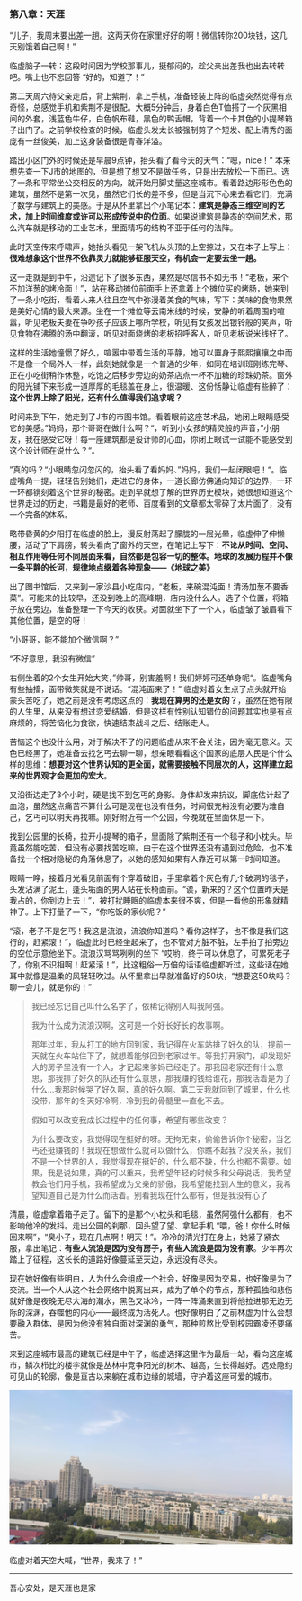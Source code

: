 ### 第八章：天涯

“儿子，我周末要出差一趟。这两天你在家里好好的啊！微信转你200块钱，这几天别饿着自己啊！”

临虚脑子一转：这段时间因为学校那事儿，挺郁闷的，趁父亲出差我也出去转转吧。嘴上也不忘回答 “好的，知道了！” 

第二天周六待父亲走后，背上紫荆，拿上手机，准备轻装上阵的临虚突然觉得有点奇怪，总感觉手机和紫荆不是很配。大概5分钟后，身着白色T恤搭了一个灰黑相间的外套，浅蓝色牛仔，白色帆布鞋，黑色的鸭舌帽，背着一个卡其色的小提琴箱子出门了。之前学校检查的时候，临虚头发太长被强制剪了个短发、配上清秀的面庞有一丝俊美，加上这身装备很是青春洋溢。

踏出小区门外的时候还是早晨9点钟，抬头看了看今天的天气：“嗯，nice！” 本来想先查一下J市的地图的，但是想了想又不是做任务，只是出去放松一下而已。选了一条和平常坐公交相反的方向，就开始用脚丈量这座城市。看着路边形形色色的建筑，虽然不是第一次见，虽然它们长的差不多，但是当沉下心来去看它们，充满了数学与建筑上的美感。于是从怀里拿出个小笔记本：**建筑是静态三维空间的艺术，加上时间维度或许可以形成传说中的位面**。如果说建筑是静态的空间艺术，那么汽车就是移动的工业艺术，里面精巧的结构不亚于任何的法阵。

此时天空传来呼啸声，她抬头看见一架飞机从头顶的上空掠过，又在本子上写上：**很难想象这个世界不依靠灵力就能够征服天空，有机会一定要去坐一趟。**

这一走就是到中午，沿途记下了很多东西，果然是尽信书不如无书！“老板，来个不加洋葱的烤冷面！”，站在移动摊位前面手上还拿着上个摊位买的烤肠，她来到了一条小吃街，看着人来人往且空气中弥漫着美食的气味，写下：美味的食物果然是美好心情的最大来源。坐在一个摊位等云南米线的时候，安静的听着周围的喧嚣，听见老板夫妻在争吵孩子应该上哪所学校，听见有女孩发出银铃般的笑声，听见食物在沸腾的汤中翻滚，听见对面烧烤的老板招呼客人，听见老板说米线好了。

这样的生活她憧憬了好久，喧嚣中带着生活的平静，她可以置身于熙熙攘攘之中而不是像一个局外人一样，此刻她就像是一个普通的少年，如同在培训班刚练完琴、正在小吃街稍作休整，吃饱之后移步旁边的奶茶店点一杯不加糖的珍珠奶茶。窗外的阳光铺下来形成一道厚厚的毛毯盖在身上，很温暖、这份恬静让临虚有些醉了：**这个世界上除了阳光，还有什么值得我们追求呢？**

时间来到下午，她走到了J市的市图书馆。看着眼前这座艺术品，她闭上眼睛感受它的美感。”妈妈，那个哥哥在做什么啊？“，听到小女孩的精灵般的声音，”小朋友，我在感受它呀！每一座建筑都是设计师的心血，你闭上眼试一试能不能感受到这个设计师在说什么？“。

”真的吗？“小眼睛忽闪忽闪的，抬头看了看妈妈、”妈妈，我们一起闭眼吧！“。临虚嘴角一提，轻轻告别她们，走进它的身体，一道长廊仿佛通向知识的边界，一环一环都镌刻着这个世界的秘密。走到早就想了解的世界历史模块，她很想知道这个世界走过的历史，书籍是最好的老师、百度看到的文章都太零碎了太片面了，没有一个完备的体系。

略带昏黄的夕阳打在临虚的脸上，漫反射荡起了朦胧的一层光晕，临虚伸了伸懒腰，活动了下肩膀，转头看向了窗外的天空，在笔记上写下：**不论从时间、空间、相互作用等任何不同层面来看，自然都是包容一切的整体。地球的发展历程并不像一条平静的长河，规律地点缀着各种现象——《地球之美》**

出了图书馆后，又来到一家沙县小吃店内，“老板，来碗混沌面！清汤加葱不要香菜”。可能来的比较早，还没到晚上的高峰期，店内没什么人。选了个位置，将箱子放在旁边，准备整理一下今天的收获。对面就坐下了一个人，临虚皱了皱眉看下其他位置，是空的呀！

“小哥哥，能不能加个微信啊？”

“不好意思，我没有微信”

右侧坐着的2个女生开始大笑，”帅哥，别害羞啊！我们婷婷可还单身呢“。临虚嘴角有些抽搐，面带微笑就是不说话。“混沌面来了！” 临虚对着女生点了点头就开始蒙头苦吃了，她之前是没有考虑这点的：**我现在算男的还是女的？**，虽然在她有限的人生里，从来没有想过恋爱结婚，但是这样有性别认知错位的问题其实也是有点麻烦的，将苦恼化为食欲，快速结束战斗之后、结账走人。

苦恼这个也没什么用，对于解决不了的问题临虚从来不会关注，因为毫无意义。天色已经黑了，她准备去找乞丐去聊一聊，想亲眼看看这个国家的底层人民是个什么样的思维：**想要对这个世界认知的更全面，就需要接触不同层次的人，这样建立起来的世界观才会更加的宏大**。

又沿街边走了3个小时，硬是找不到乞丐的身影。身体却发来抗议，脚底估计起了血泡，虽然这点痛苦不算什么可是现在也没有任务，时间很充裕没有必要为难自己，乞丐可以明天再找嘛。刚好附近有一个公园，今晚就在里面休息一下。

找到公园里的长椅，拉开小提琴的箱子，里面除了紫荆还有一个毯子和小枕头。毕竟虽然能吃苦，但没有必要找苦吃嘛。由于在这个世界还没有遇到过危险，也不准备找一个相对隐秘的角落休息了，以她的感知如果有人靠近可以第一时间知道。

眼睛一睁，接着月光看见前面有个穿着破旧，手里拿着个灰色有几个破洞的毯子，头发沾满了泥土，蓬头垢面的男人站在长椅面前。“诶，新来的？这个位置昨天是我占的，你到边上去！”，被打扰睡眠的临虚本来很不爽，但是一看他的形象就精神了。上下打量了一下，“你吃饭的家伙呢？”

“滚，老子不是乞丐！我这是流浪，流浪你知道吗？看你这样子，也不像是我们这行的，赶紧滚！”，临虚此时已经坐起来了，也不管对方脏不脏，左手拍了拍旁边的空位示意他坐下。流浪汉骂骂咧咧的坐下 “哎哟，终于可以休息了，可累死老子了，你别不识相啊！赶紧滚！”，比这粗俗一万倍的话语临虚都听过，这些话在她耳中就像是温柔的风轻轻吹过。从怀里拿出早就准备好的50块，“想要这50块吗？聊一会儿，就是你的！”

>我已经忘记自己叫什么名字了，依稀记得别人叫我阿强。
>
>我为什么成为流浪汉啊，这可是一个好长好长的故事啊。
>
>那年过年，我从打工的地方回到家，我记得在火车站排了好久的队，提前一天就在火车站住下了，就想着能够回到老家过年。等我打开家门，却发现好大的房子里没有一个人，才记起来爹妈已经走了。那我回老家还有什么意思，那我排了好久的队还有什么意思，那我赚的钱给谁花，那我活着是为了什么...我那时候哭了好久啊，真的好久啊。第二天我就回到了城里，什么也没带，那年的冬天好冷啊，冷到我的骨髓里一直化不去。
>
>假如可以改变我成长过程中的任何事，希望有哪些改变？
>
>为什么要改变，我觉得现在挺好的呀。无拘无束，偷偷告诉你个秘密，当乞丐还挺赚钱的！我现在想做什么就可以做什么，你瞧不起我？没关系，我们不是一个世界的人，我觉得现在挺好的，什么都不缺，什么也都不需要。如果，我是说如果，真的可以重来，我希望年轻的时候多和父母说话，我希望教会他们用手机，我希望成为父亲的骄傲，我希望能找到人生的意义，我希望知道自己是为什么而活着。别看我现在什么都有，但是我没有心了

清晨，临虚拿着箱子走了。留下的是那个小枕头和毛毯，虽然阿强什么都有，也不影响他冷的发抖。走出公园的刹那，回头望了望、拿起手机 “喂，爸！你什么时候回来啊”，“臭小子，现在几点啊！明天！”。冷冷的清光打在身上，她紧了紧衣服，拿出笔记：**有些人流浪是因为没有房子，有些人流浪是因为没有家**。少年再次踏上了征程，这长长的道路好像蔓延至天边，永远没有尽头。

现在她好像有些明白，人为什么会组成一个社会，好像是因为交易，也好像是为了交流。当一个人从这个社会网络中脱离出来，成为了单个的节点，那种孤独和悲伤就好像是夜晚无尽大海的潮水，黑色又冰冷，一阵一阵涌来直到将他拉进那无边无际的深渊，吞噬他的内心——最终成为活死人。也好像明白了之前林虚为什么会想要融入群体，是因为他没有独自面对深渊的勇气，那种煎熬比受到校园霸凌还要痛苦。

来到这座城市最高的建筑已经是中午了，临虚选择这里作为最后一站，看向这座城市，鳞次栉比的楼宇就像是丛林中竞争阳光的树木、越高，生长得越好。远处隐约可见山的轮廓，像是亘古以来躺在城市边缘的城墙，守护着这座可爱的城市。

![](./img/denggao.jpeg)

临虚对着天空大喊，“世界，我来了！”

---

吾心安处，是天涯也是家

